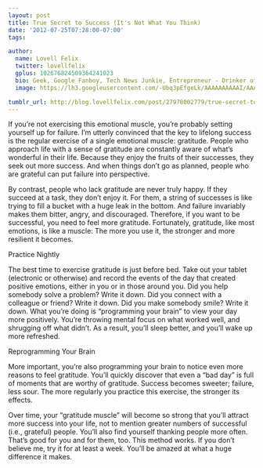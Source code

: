 ```yaml
---
layout: post
title: True Secret to Success (It's Not What You Think)
date: '2012-07-25T07:28:00-07:00'
tags: 

author:
  name: Lovell Felix
  twitter: lovellfelix
  gplus: 102676824509364241023
  bio: Geek, Google Fanboy, Tech News Junkie, Entrepreneur - Drinker of tea :)
  image: https://lh3.googleusercontent.com/-Ubq3pEfgeLk/AAAAAAAAAAI/AAAAAAAAOvs/nGutWDQ5OGc/s120-c/photo.jpg.png

tumblr_url: http://blog.lovellfelix.com/post/27978002779/true-secret-to-success-its-not-what-you-think
---
```



If you’re not exercising this emotional muscle, you’re probably setting yourself up for failure.
I’m utterly convinced that the key to lifelong success is the regular exercise of a single emotional muscle: gratitude.
People who approach life with a sense of gratitude are constantly aware of what’s wonderful in their life. Because they enjoy the fruits of their successes, they seek out more success. And when things don’t go as planned, people who are grateful can put failure into perspective.

By contrast, people who lack gratitude are never truly happy. If they succeed at a task, they don’t enjoy it. For them, a string of successes is like trying to fill a bucket with a huge leak in the bottom. And failure invariably makes them bitter, angry, and discouraged.
Therefore, if you want to be successful, you need to feel more gratitude. Fortunately, gratitude, like most emotions, is like a muscle: The more you use it, the stronger and more resilient it becomes.

Practice Nightly

The best time to exercise gratitude is just before bed. Take out your tablet (electronic or otherwise) and record the events of the day that created positive emotions, either in you or in those around you.
Did you help somebody solve a problem? Write it down. Did you connect with a colleague or friend? Write it down. Did you make somebody smile? Write it down.
What you’re doing is “programming your brain” to view your day more positively. You’re throwing mental focus on what worked well, and shrugging off what didn’t. As a result, you’ll sleep better, and you’ll wake up more refreshed.


Reprogramming Your Brain


More important, you’re also programming your brain to notice even more reasons to feel gratitude. You’ll quickly discover that even a “bad day” is full of moments that are worthy of gratitude. Success becomes sweeter; failure, less sour.
The more regularly you practice this exercise, the stronger its effects.


Over time, your “gratitude muscle” will become so strong that you’ll attract more success into your life, not to mention greater numbers of successful (i.e., grateful) people. You’ll also find yourself thanking people more often. That’s good for you and for them, too.
This method works. If you don’t believe me, try it for at least a week. You’ll be amazed at what a huge difference it makes.
